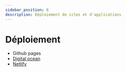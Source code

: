 ```yaml
---
sidebar_position: 6
description: Déploiement de sites et d'applications
---
```


# Déploiement

- Github pages
- [Digital ocean](https://www.digitalocean.com/)
- [Netlify](https://www.netlify.com/)
